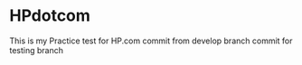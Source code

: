 # HPdotcom
This is my Practice test for HP.com
commit from develop branch
commit for testing branch
